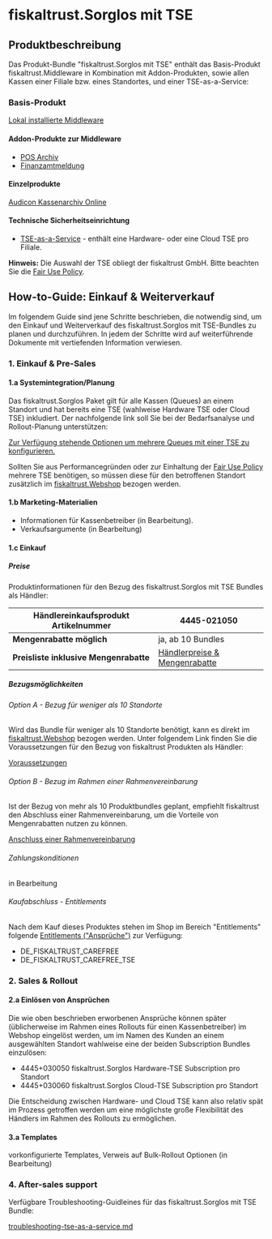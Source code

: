 # fiskaltrust.Sorglos mit TSE

## Produktbeschreibung

Das Produkt-Bundle "fiskaltrust.Sorglos mit TSE" enthält das Basis-Produkt fiskaltrust.Middleware in Kombination mit Addon-Produkten, sowie allen Kassen einer Filiale bzw. eines Standortes, und einer TSE-as-a-Service:

### Basis-Produkt

[Lokal installierte Middleware](../../product-service-description/compliance-as-a-service/produkte/lokal-installierte-middleware.md) 

#### Addon-Produkte zur Middleware

-  [POS Archiv](../../product-service-description/revisionssichere-daten-as-a-service/produkte/pos-archiv.md) 
-  [Finanzamtmeldung](../../product-service-description/compliance-as-a-service/produkte/Finanzamtmeldung.md) 

#### Einzelprodukte

[Audicon Kassenarchiv Online](../../product-service-description/revisionssichere-daten-as-a-service/produkte/Audicon-Kassenarchiv-Online.md) 

#### Technische Sicherheitseinrichtung

-  [TSE-as-a-Service](../../product-service-description/compliance-as-a-service/features/TSE-as-a-service.md) - enthält eine Hardware- oder eine Cloud TSE pro Filiale. 

**Hinweis:** Die Auswahl der TSE obliegt der fiskaltrust GmbH. Bitte beachten Sie die [Fair Use Policy](../../for-posoperators/market-de-fair-use-policy.md).

## How-to-Guide: Einkauf & Weiterverkauf

Im folgendem Guide sind jene Schritte beschrieben, die notwendig sind, um den Einkauf und Weiterverkauf des fiskaltrust.Sorglos mit TSE-Bundles zu planen und durchzuführen. In jedem der Schritte wird auf weiterführende Dokumente mit vertiefenden Information verwiesen.

### 1. Einkauf & Pre-Sales

#### 1.a Systemintegration/Planung

Das fiskaltrust.Sorglos Paket gilt für alle Kassen (Queues) an einem Standort und hat bereits eine TSE (wahlweise Hardware TSE oder Cloud TSE) inkludiert. Der nachfolgende link soll Sie bei der Bedarfsanalyse und Rollout-Planung unterstützen:

[Zur Verfügung stehende Optionen um mehrere Queues mit einer TSE zu konfigurieren.](../02-pre-sales/rollout-scenarios.md)

Sollten Sie aus Performancegründen oder zur Einhaltung der [Fair Use Policy](../../for-posoperators/market-de-fair-use-policy.md) mehrere TSE benötigen, so müssen diese für den betroffenen Standort zusätzlich im [fiskaltrust.Webshop](https://portal.fiskaltrust.de/) bezogen werden.

#### 1.b Marketing-Materialien

- Informationen für Kassenbetreiber (in Bearbeitung).
- Verkaufsargumente (in Bearbeitung)

#### 1.c Einkauf

##### Preise

Produktinformationen für den Bezug des fiskaltrust.Sorglos mit TSE Bundles als Händler:

| **Händlereinkaufsprodukt Artikelnummer** | 4445-021050                                                  |
| ---------------------------------------- | ------------------------------------------------------------ |
| **Mengenrabatte möglich**                | ja, ab 10 Bundles                                            |
| **Preisliste inklusive Mengenrabatte**   | [Händlerpreise & Mengenrabatte](../02-pre-sales/haendler-preisliste.md) |

##### Bezugsmöglichkeiten

###### Option A - Bezug für weniger als 10 Standorte

Wird das Bundle für weniger als 10 Standorte benötigt, kann es direkt im [fiskaltrust.Webshop](https://portal.fiskaltrust.de/) bezogen werden. Unter folgendem Link finden Sie die Voraussetzungen für den Bezug von fiskaltrust Produkten als Händler:

[Voraussetzungen](../02-pre-sales/voraussetzungen-einkauf.md)

###### Option B - Bezug im Rahmen einer Rahmenvereinbarung

Ist der Bezug von mehr als 10 Produktbundles geplant, empfiehlt fiskaltrust den Abschluss einer Rahmenvereinbarung, um die Vorteile von Mengenrabatten nutzen zu können.

[Anschluss einer Rahmenvereinbarung](../02-pre-sales/01-purchase-agreement.md)

###### Zahlungskonditionen

in Bearbeitung

###### Kaufabschluss - Entitlements

Nach dem Kauf dieses Produktes stehen im Shop im Bereich "Entitlements" folgende [Entitlements ("Ansprüche")](../02-pre-sales/entitlements.md) zur Verfügung:

- DE_FISKALTRUST_CAREFREE
- DE_FISKALTRUST_CAREFREE_TSE

### 2. Sales & Rollout

#### 2.a Einlösen von Ansprüchen

Die wie oben beschrieben erworbenen Ansprüche können später (üblicherweise im Rahmen eines Rollouts für einen Kassenbetreiber) im Webshop eingelöst werden, um im Namen des Kunden an einem ausgewählten Standort wahlweise eine der beiden Subscription Bundles einzulösen:

- 4445+030050 fiskaltrust.Sorglos Hardware-TSE Subscription pro Standort
- 4445+030060 fiskaltrust.Sorglos Cloud-TSE Subscription pro Standort

Die Entscheidung zwischen Hardware- und Cloud TSE kann also relativ spät im Prozess getroffen werden um eine möglichste große Flexibilität des Händlers im Rahmen des Rollouts zu ermöglichen.

#### 3.a Templates

vorkonfigurierte Templates, Verweis auf Bulk-Rollout Optionen (in Bearbeitung)

### 4. After-sales support

Verfügbare Troubleshooting-Guidleines für das fiskaltrust.Sorglos mit TSE Bundle:

 [troubleshooting-tse-as-a-service.md](../04-after-sales/troubleshooting-tse-as-a-service.md) 